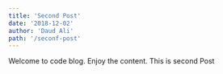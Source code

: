 ```yaml
---
title: 'Second Post'
date: '2018-12-02'
author: 'Daud Ali'
path: '/seconf-post'
---
```


Welcome to code blog. Enjoy the content. This is second Post